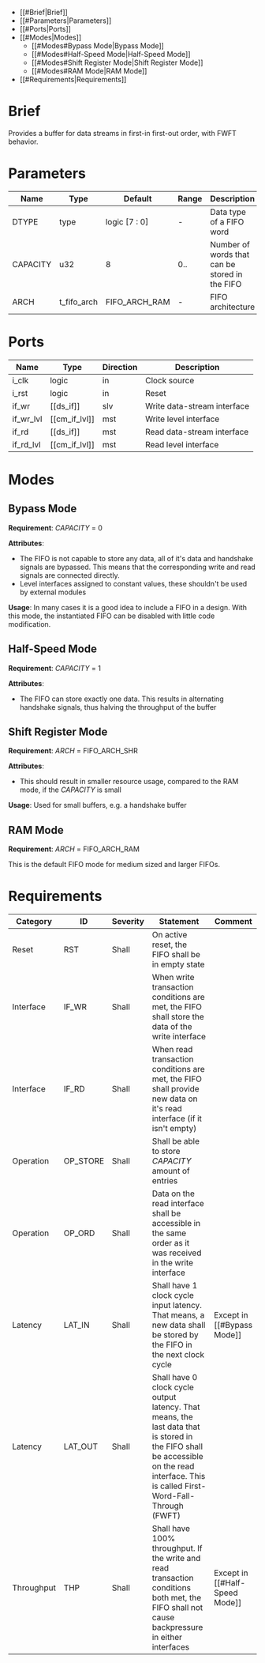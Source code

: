 - [[#Brief|Brief]]
- [[#Parameters|Parameters]]
- [[#Ports|Ports]]
- [[#Modes|Modes]]
	- [[#Modes#Bypass Mode|Bypass Mode]]
	- [[#Modes#Half-Speed Mode|Half-Speed Mode]]
	- [[#Modes#Shift Register Mode|Shift Register Mode]]
	- [[#Modes#RAM Mode|RAM Mode]]
- [[#Requirements|Requirements]]
# Brief
Provides a buffer for data streams in first-in first-out order, with FWFT behavior.
# Parameters
| Name     | Type        | Default       | Range | Description                                    | Comment        |
| -------- | ----------- | ------------- | ----- | ---------------------------------------------- | -------------- |
| DTYPE    | type        | logic [7 : 0] | -     | Data type of a FIFO word                       |                |
| CAPACITY | u32         | 8             | 0..   | Number of words that can be stored in the FIFO |                |
| ARCH     | t_fifo_arch | FIFO_ARCH_RAM | -     | FIFO architecture                              | [[ds_pkg#FIFO Architecture]] |
# Ports
| Name      | Type          | Direction | Description                 |
| --------- | ------------- | --------- | --------------------------- |
| i_clk     | logic         | in        | Clock source                |
| i_rst     | logic         | in        | Reset                       |
| if_wr     | [[ds_if]]     | slv       | Write data-stream interface |
| if_wr_lvl | [[cm_if_lvl]] | mst       | Write level interface       |
| if_rd     | [[ds_if]]     | mst       | Read data-stream interface  |
| if_rd_lvl | [[cm_if_lvl]] | mst       | Read level interface        |
# Modes
## Bypass Mode
**Requirement**: *CAPACITY* = 0

**Attributes**:
- The FIFO is not capable to store any data, all of it's data and handshake signals are bypassed. This means that the corresponding write and read signals are connected directly.
- Level interfaces assigned to constant values, these shouldn't be used by external modules

**Usage**: In many cases it is a good idea to include a FIFO in a design. With this mode, the instantiated FIFO can be disabled with little code modification.
## Half-Speed Mode
**Requirement**: *CAPACITY* = 1

**Attributes**:
- The FIFO can store exactly one data. This results in alternating handshake signals, thus halving the throughput of the buffer
## Shift Register Mode
**Requirement**: *ARCH* = FIFO_ARCH_SHR

**Attributes**:
- This should result in smaller resource usage, compared to the RAM mode, if the *CAPACITY* is small

**Usage**: Used for small buffers, e.g. a handshake buffer
## RAM Mode
**Requirement**: *ARCH* = FIFO_ARCH_RAM

This is the default FIFO mode for medium sized and larger FIFOs.
# Requirements
| Category   | ID       | Severity | Statement                                                                                                                                                                              | Comment                        |
| ---------- | -------- | -------- | -------------------------------------------------------------------------------------------------------------------------------------------------------------------------------------- | ------------------------------ |
| Reset      | RST      | Shall    | On active reset, the FIFO shall be in empty state                                                                                                                                      |                                |
| Interface  | IF_WR    | Shall    | When write transaction conditions are met, the FIFO shall store the data of the write interface                                                                                        |                                |
| Interface  | IF_RD    | Shall    | When read transaction conditions are met, the FIFO shall provide new data on it's read interface (if it isn't empty)                                                                   |                                |
| Operation  | OP_STORE | Shall    | Shall be able to store *CAPACITY* amount of entries                                                                                                                                    |                                |
| Operation  | OP_ORD   | Shall    | Data on the read interface shall be accessible in the same order as it was received in the write interface                                                                             |                                |
| Latency    | LAT_IN   | Shall    | Shall have 1 clock cycle input latency. That means, a new data shall be stored by the FIFO in the next clock cycle                                                                     | Except in [[#Bypass Mode]]     |
| Latency    | LAT_OUT  | Shall    | Shall have 0 clock cycle output latency. That means, the last data that is stored in the FIFO shall be accessible on the read interface. This is called First-Word-Fall-Through (FWFT) |                                |
| Throughput | THP      | Shall    | Shall have 100% throughput. If the write and read transaction conditions both met, the FIFO shall not cause backpressure in either interfaces                                          | Except in [[#Half-Speed Mode]] |